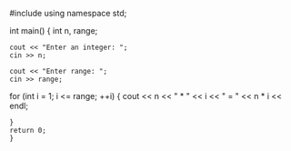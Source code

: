#include <iostream>
using namespace std;

int main()
{
    int n, range;

    cout << "Enter an integer: ";
    cin >> n;

    cout << "Enter range: ";
    cin >> range;
   for (int i = 1; i <= range; ++i) {
        cout << n << " * " << i << " = " << n * i << endl;
    
    }
    return 0;
    }

